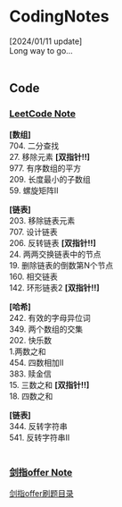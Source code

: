 # CodingNotes
[2024/01/11 update]  
Long way to go...  
&nbsp;
## Code
### [LeetCode Note](https://github.com/lyx9823/CodingNotes/tree/main/Code/LeetCode)  
**[数组]**  
704. 二分查找  
27. 移除元素    **[双指针!!]**  
977. 有序数组的平方  
209. 长度最小的子数组  
59. 螺旋矩阵II  

**[链表]**  
203. 移除链表元素  
707. 设计链表  
206. 反转链表    **[双指针!!]**  
24. 两两交换链表中的节点  
19. 删除链表的倒数第N个节点  
160. 相交链表  
142. 环形链表2    **[双指针!!]**  

**[哈希]**  
242. 有效的字母异位词  
349. 两个数组的交集  
202. 快乐数  
1.两数之和  
454. 四数相加II  
383. 赎金信  
15. 三数之和    **[双指针!!]**  
18. 四数之和   

**[链表]**  
344. 反转字符串  
541. 反转字符串II  
&nbsp;
### [剑指offer Note](https://github.com/lyx9823/CS_Notes/tree/main/Code/%E5%89%91%E6%8C%87offer)
[剑指offer刷题目录](https://github.com/lyx9823/CodingNotes/blob/main/Code/%E5%89%91%E6%8C%87offer/%E5%89%91%E6%8C%87offer%E5%88%B7%E9%A2%98%E7%9B%AE%E5%BD%95.md)



